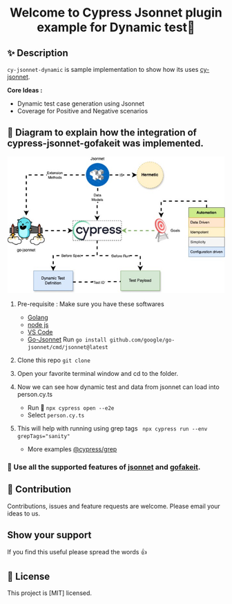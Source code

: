 <h1 align="center">Welcome to Cypress Jsonnet plugin example for Dynamic test👋</h1>

## ✨ Description

`cy-jsonnet-dynamic` is sample implementation to show how its uses [cy-jsonnet](https://www.npmjs.com/package/cy-jsonnet).

**Core Ideas :** 
- Dynamic test case generation using Jsonnet
- Coverage for Positive and Negative scenarios

## 🚀 Diagram to explain how the integration of cypress-jsonnet-gofakeit was implemented.
![Cypress-Jsonnet-Integration](./cypress-jsonnet-integration.jpg)
1. Pre-requisite : Make sure you have these softwares 
   - [Golang](https://go.dev/doc/install)
   - [node js](https://nodejs.org/en/download)
   - [VS Code](https://code.visualstudio.com/download)
   - [Go-Jsonnet](https://github.com/google/go-jsonnet) 
      Run `go install github.com/google/go-jsonnet/cmd/jsonnet@latest`


2. Clone this repo `git clone `
3. Open your favorite terminal window and cd to the folder.
4. Now we can see how dynamic test and data from jsonnet can load into person.cy.ts
   - Run 🏃 `npx cypress open --e2e`
   - Select `person.cy.ts`
5. This will help with running using grep tags
         ` npx cypress run --env grepTags="sanity"`
    - More examples [@cypress/grep](https://www.npmjs.com/package/@cypress/grep)

### 📜 Use all the supported features of [jsonnet](https://jsonnet.org/learning/tutorial.html) and [gofakeit](https://pkg.go.dev/github.com/brianvoe/gofakeit/v7#readme-simple-usage).

## 🤝 Contribution

Contributions, issues and feature requests are welcome. Please email your ideas to us.<br />

## Show your support

If you find this useful please spread the words :thumbsup:

## 📝 License

This project is [MIT] licensed.
